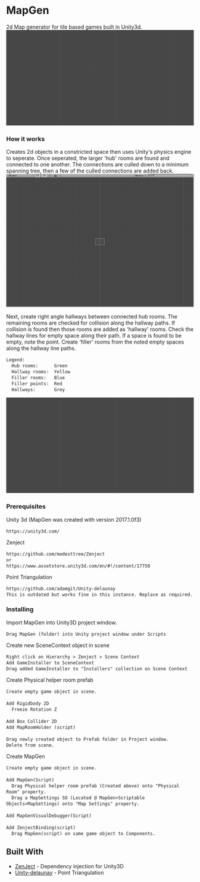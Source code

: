 # MapGen

2d Map generator for tile based games built in Unity3d. 
![Alt text](/images/RoomGen_Large_Progression.gif)

### How it works

Creates 2d objects in a constricted space then uses Unity's physics engine to seperate. Once seperated, the larger 'hub' rooms are found and connected to one another. The connections are culled down to a minimum spanning tree, then a few of the culled connections are added back.
![Alt text](/images/RoomGen_WithPaths.gif)

Next, create right angle hallways between connected hub rooms. The remaining rooms are checked for collision along the hallway paths. If collision is found then those rooms are added as 'hallway' rooms. Check the hallway lines for empty space along their path. If a space is found to be empty, note the point. Create 'filler' rooms from the noted empty spaces along the hallway line paths.
```
Legend:
  Hub rooms:      Green
  Hallway rooms:  Yellow
  Filler rooms:   Blue
  Filler points:  Red
  Hallways:       Grey
```
![Alt text](/images/RoomGen_Large_Progression.gif)

### Prerequisites

Unity 3d (MapGen was created with version 2017.1.0f3)
```
https://unity3d.com/
```

Zenject
```
https://github.com/modesttree/Zenject
or
https://www.assetstore.unity3d.com/en/#!/content/17758
```

Point Triangulation
```
https://github.com/adamgit/Unity-delaunay
This is outdated but works fine in this instance. Replace as required.
```

### Installing

Import MapGen into Unity3D project window.
```
Drag MapGen (folder) into Unity project window under Scripts
```

Create new SceneContext object in scene
```
Right click on Hierarchy > Zenject > Scene Context
Add GameInstaller to SceneContext
Drag added GameInstaller to "Installers" collection on Scene Context
```

Create Physical helper room prefab
```
Create empty game object in scene.

Add Rigidbody 2D
  Freeze Rotation Z
  
Add Box Collider 2D
Add MapRoomHolder (script)

Drag newly created object to Prefab folder in Project window.
Delete from scene.
```

Create MapGen
```
Create empty game object in scene.

Add MapGen(Script)
  Drag Physical helper room prefab (Created above) onto "Physical Room" property.
  Drag a MapSettings SO (Located @ MapGen>Scriptable Objects>MapSettings) onto "Map Settings" property.

Add MapGenVisualDebugger(Script)

Add ZenjectBinding(script)
  Drag MapGen(script) on same game object to Components.
```

## Built With

* [ZenJect](https://github.com/modesttree/Zenject) - Dependency injection for Unity3D
* [Unity-delaunay](https://github.com/adamgit/Unity-delaunay) - Point Triangulation
